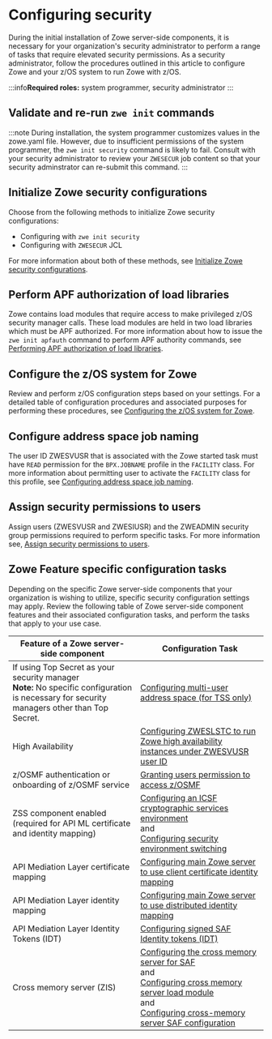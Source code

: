 # Configuring security 

During the initial installation of Zowe server-side components, it is necessary for your organization's security administrator to perform a range of tasks that require elevated security permissions. As a security administrator, follow the procedures outlined in this article to configure Zowe and your z/OS system to run Zowe with z/OS.

:::info**Required roles:** system programmer, security administrator
:::

## Validate and re-run `zwe init` commands

:::note During installation, the system programmer customizes values in the zowe.yaml file. However, due to insufficient permissions of the system programmer, the `zwe init security` command is likely to fail. Consult with your security administrator to review your `ZWESECUR` job content so that your security adminstrator can re-submit this command.
:::

## Initialize Zowe security configurations

Choose from the following methods to initialize Zowe security configurations:

* Configuring with `zwe init security`
* Configuring with `ZWESECUR` JCL

For more information about both of these methods, see [Initialize Zowe security configurations](./initialize-security-configuration).

## Perform APF authorization of load libraries

Zowe contains load modules that require access to make privileged z/OS security manager calls. These load modules are held in two load libraries which must be APF authorized. For more information about how to issue the `zwe init apfauth` command to perform APF authority commands, see [Performing APF authorization of load libraries](./apf-authorize-load-library).

## Configure the z/OS system for Zowe

Review and perform z/OS configuration steps based on your settings. For a detailed table of configuration procedures and associated purposes for performing these procedures, see [Configuring the z/OS system for Zowe](./configure-zos-system).

## Configure address space job naming

The user ID ZWESVUSR that is associated with the Zowe started task must have `READ` permission for the `BPX.JOBNAME` profile in the `FACILITY` class. For more information about permitting user to activate the `FACILITY` class for this profile, see [Configuring address space job naming](./configure-zos-system/#configure-address-space-job-naming).

## Assign security permissions to users

Assign users (ZWESVUSR and ZWESIUSR) and the ZWEADMIN security group permissions required to perform specific tasks. For more information see, [Assign security permissions to users](./assign-security-permissions-to-users).

## Zowe Feature specific configuration tasks

Depending on the specific Zowe server-side components that your organization is wishing to utilize, specific security configuration settings may apply. Review the following table of Zowe server-side component features and their associated configuration tasks, and perform the tasks that apply to your use case.

| Feature of a Zowe server-side component                                                                                                         | Configuration Task                                                                                                                                                                                                                                                                                                                                                         | 
|-------------------------------------------------------------------------------------------------------------------------------------------------|----------------------------------------------------------------------------------------------------------------------------------------------------------------------------------------------------------------------------------------------------------------------------------------------------------------------------------------------------------------------------| 
| If using Top Secret as your security manager <br/>**Note:** No specific configuration is necessary for security managers other than Top Secret. | [Configuring multi-user address space (for TSS only)](./configure-zos-system.md#configure-multi-user-address-space-for-tss-only)                                                                                                                                                                                                                               |                                   
| High Availability                                                                                                                               | [Configuring ZWESLSTC to run Zowe high availability instances under ZWESVUSR user ID](./configure-zos-system.md#configure-zweslstc-to-run-zowe-high-availability-instances-under-zwesvusr-user-id)                                                                                                                                                             |
| z/OSMF authentication or onboarding of z/OSMF service                                                                                           | [Granting users permission to access z/OSMF](./grant-user-permission-zosmf)                                                                                                                                                                                                                                                                                 |
| ZSS component enabled (required for API ML certificate and identity mapping)                                                                    | [Configuring an ICSF cryptographic services environment](./configure-zos-system.md#configure-an-icsf-cryptographic-services-environment) <br />and<br /> [Configuring security environment switching](./configure-zos-system.md#configure-security-environment-switching)                                                                          |
| API Mediation Layer certificate mapping                                                                                                         | [Configuring main Zowe server to use client certificate identity mapping](./configure-zos-system.md#configure-main-zowe-server-to-use-client-certificate-identity-mapping)                                                                                                                                                                                     |
| API Mediation Layer identity mapping                                                                                                            | [Configuring main Zowe server to use distributed identity mapping](./configure-zos-system.md#configure-main-zowe-server-to-use-distributed-identity-mapping)                                                                                                                                                                                                   |
| API Mediation Layer Identity Tokens (IDT)                                                                                                       | [Configuring signed SAF Identity tokens (IDT)](./configure-zos-system.md#configure-signed-saf-identity-tokens-idt)                                                                                                                                                                                                                                             |
| Cross memory server (ZIS)                                                                                                                       | [Configuring the cross memory server for SAF](../user-guide/configure-zos-system.md#configure-the-cross-memory-server-for-saf)<br />and<br />[Configuring cross memory server load module](../user-guide/configure-xmem-server.md#load-module)<br />and<br />[Configuring cross-memory server SAF configuration](./configure-xmem-server.md/#saf-configuration) |





 